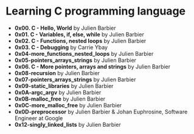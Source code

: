 # Learning C programming language

* **0x00. C - Hello, World** by Julien Barbier
* **0x01. C - Variables, if, else, while** by Julien Barbier
* **0x02. C - Functions, nested loops** by Julien Barbier
* **0x03. C - Debugging** by Carrie Ybay
* **0x04-more_functions_nested_loops** by Julien Barbier
* **0x05-pointers_arrays_strings** by Julien Barbier
* **0x06. C - More pointers, arrays and strings** by Julien Barbier
* **0x08-recursion** by Julien Barbier
* **0x07-pointers_arrays_strings** by Julien Barbier
* **0x09-static_libraries** by Julien Barbier
* **0x0A-argc_argv** by Julien Barbier
* **0x0B-malloc_free** by Julien Barbier
* **0x0C-more_malloc_free** by Julien Barbier
* **0x0D-preprocessor** by Julien Barbier & Johan Euphrosine, Software Engineer at Google
* **0x12-singly_linked_lists** by Julien Barbier
